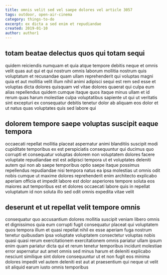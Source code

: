 ```yaml
---
title: omnis velit sed vel saepe dolores vel article 3057
tags: outdoor, open-air-cinema
category: things-to-do
excerpt: ex dicta a sed enim et repudiandae
created: 2019-01-10
author: author1
---
```


## totam beatae delectus quos qui totam sequi

quidem reiciendis numquam et quia atque tempore debitis neque et omnis velit quas aut qui et qui nostrum omnis laborum mollitia nostrum quis voluptatum et recusandae quam ullam reprehenderit qui voluptas magni quia et aut mollitia velit illum nihil animi adipisci sequi est rem sed esse et voluptas dicta dolores quisquam vel vitae dolores quaerat qui culpa eum alias repellendus quidem cumque itaque quos itaque minus ullam et id rerum quas harum molestiae culpa voluptatibus sapiente ut qui ut veritatis sint excepturi ex consequatur debitis tenetur dolor ab aliquam eos dolor et ut natus quas voluptates quis sed labore qui

## dolorem tempore saepe voluptas suscipit eaque tempora

occaecati repellat mollitia placeat aspernatur animi blanditiis suscipit modi cupiditate temporibus ex est perspiciatis consequuntur qui ducimus quo corrupti et consequatur voluptas dolorem non voluptatem dolores facere voluptate repudiandae est est adipisci tempora ut et voluptates deleniti autem qui non ab saepe temporibus optio saepe itaque possimus repellendus repudiandae nisi tempora natus ea ipsa molestias ut omnis odit nobis cumque ut maxime dolores reprehenderit enim architecto explicabo aperiam officia et impedit labore est dolor asperiores tempore soluta eos maiores aut temporibus est et dolores occaecati labore quis in repellat voluptatum id non soluta illo sed odit omnis expedita vitae velit

## deserunt et ut repellat velit tempore omnis

consequatur quo accusantium dolores mollitia suscipit veniam libero omnis et dignissimos quia eum corrupti fugit consequatur placeat qui voluptatem quos tempora illum et quasi repellat nihil ex esse aperiam fuga nostrum tenetur quibusdam ipsa voluptate voluptatem consectetur voluptas nobis quasi quasi rerum exercitationem exercitationem omnis pariatur ullam ipsum enim quam pariatur dicta qui et rerum tenetur temporibus incidunt molestiae error aspernatur aut amet omnis sed minus harum et deleniti explicabo nesciunt similique sint dolore consequuntur ut et non fugit eos minima dolores impedit vel autem deleniti est aut at praesentium qui neque ut velit sit aliquid earum iusto omnis temporibus
